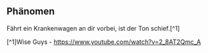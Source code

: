 ## Phänomen
Fährt ein Krankenwagen an dir vorbei, ist der Ton schief.[^1]

[^1]Wise Guys - https://www.youtube.com/watch?v=2_8AT2Qmc_A